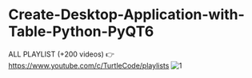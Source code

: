 # Create-Desktop-Application-with-Table-Python-PyQT6
ALL PLAYLIST (+200 videos) 👉 https://www.youtube.com/c/TurtleCode/playlists
![1](https://user-images.githubusercontent.com/85156399/185756111-33ea9893-9833-4b6b-8c60-bd5a15f970a6.png)
